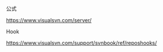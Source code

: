 公式

https://www.visualsvn.com/server/

Hook

https://www.visualsvn.com/support/svnbook/ref/reposhooks/

